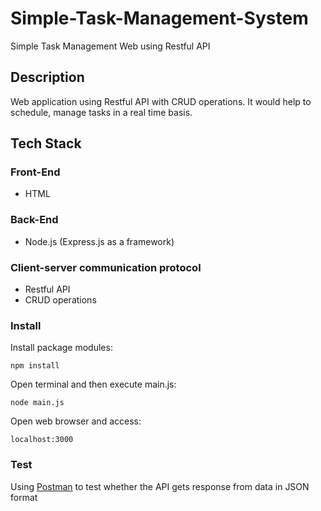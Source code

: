 # Simple-Task-Management-System
Simple Task Management Web using Restful API

## Description
Web application using Restful API with CRUD operations. It would help to schedule, manage tasks in a real time basis.

## Tech Stack
### Front-End
* HTML
### Back-End
* Node.js (Express.js as a framework)
### Client-server communication protocol
* Restful API
* CRUD operations
### Install
Install package modules:
```
npm install
```
Open terminal and then execute main.js:
```
node main.js
```
Open web browser and access:
```
localhost:3000
```
### Test
Using [Postman](https://www.postman.com/) to test whether the API gets response from data in JSON format

